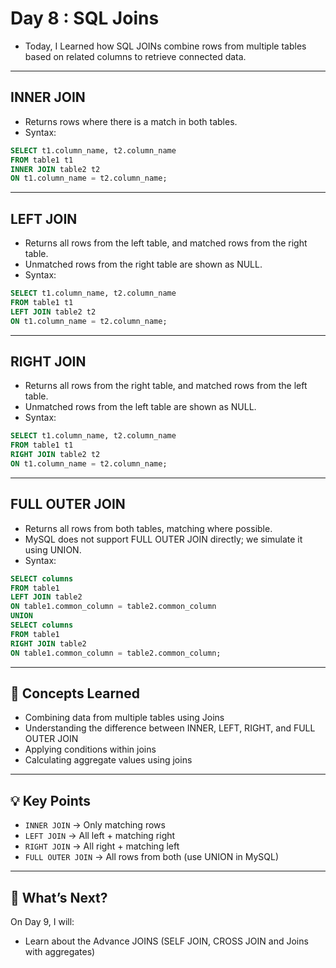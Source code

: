 # Day 8 : SQL Joins 
- Today, I Learned how SQL JOINs combine rows from multiple tables based on related columns to retrieve connected data.
---

## INNER JOIN
- Returns rows where there is a match in both tables.
- Syntax:
```sql
SELECT t1.column_name, t2.column_name
FROM table1 t1
INNER JOIN table2 t2
ON t1.column_name = t2.column_name;
```
---

## LEFT JOIN
- Returns all rows from the left table, and matched rows from the right table.
- Unmatched rows from the right table are shown as NULL.
- Syntax:
```sql
SELECT t1.column_name, t2.column_name
FROM table1 t1
LEFT JOIN table2 t2
ON t1.column_name = t2.column_name;
```
---

## RIGHT JOIN
- Returns all rows from the right table, and matched rows from the left table.
- Unmatched rows from the left table are shown as NULL.
- Syntax:
```sql
SELECT t1.column_name, t2.column_name
FROM table1 t1
RIGHT JOIN table2 t2
ON t1.column_name = t2.column_name;
```
---

##  FULL OUTER JOIN
- Returns all rows from both tables, matching where possible.
- MySQL does not support FULL OUTER JOIN directly; we simulate it using UNION.
- Syntax:
```sql
SELECT columns
FROM table1
LEFT JOIN table2
ON table1.common_column = table2.common_column
UNION
SELECT columns
FROM table1
RIGHT JOIN table2
ON table1.common_column = table2.common_column;
```
---

## 📌 Concepts Learned
- Combining data from multiple tables using Joins
- Understanding the difference between INNER, LEFT, RIGHT, and FULL OUTER JOIN
- Applying conditions within joins
- Calculating aggregate values using joins
---

## 💡 Key Points
- `INNER JOIN` → Only matching rows
- `LEFT JOIN` → All left + matching right
- `RIGHT JOIN` → All right + matching left
- `FULL OUTER JOIN` → All rows from both (use UNION in MySQL)
---

## 🚀 What’s Next?
On Day 9, I will:
- Learn about the Advance JOINS (SELF JOIN, CROSS JOIN and Joins with aggregates)
